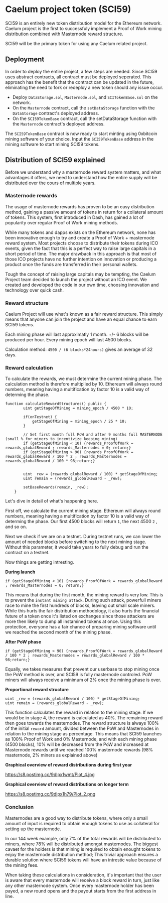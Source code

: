  # Caelum project token (SCI59)

SCI59 is an entirely new token distribution model for the Ethereum network. Caelum project is the first to successfuly implement a Proof of Work mining distribution combined with Masternode reward structure.

SCI59 will be the primary token for using any Caelum related project.

## Deployment
In order to deploy the entire project, a few steps are needed. Since SCI59 uses abstract contracts, all contract must be deployed seperated. This approach has the benefit that the contract can be updated in the future, eliminating the need to fork or redeploy a new token should any issue occur.

- Deploy `DataStorage.sol`, `Masternode.sol`, and `SCITokenBase.sol` on the network.
- On the `Masternode` contract, call the `setDataStorage` function with the `DataStorage` contract's deployed address.
- On the `SCI59TokenBase` contract, call the setDataStorage function with the `Masternode` contract's deployed address.

The `SCI59TokenBase` contract is now ready to start minting using 0xbitcoin mining software of your choice.
Input the `SCI59TokenBase` address in the mining software to start mining SCI59 tokens.

## Distribution of SCI59 explained

Before we understand why a masternode reward system matters, and what advantages it offers, we need to understand how the entire supply will be distributed over the cours of multiple years.



### Masternode rewards

The usage of masternode rewards has proven to be an easy distribution method, gaining a passive amount of tokens in return for a collateral amount of tokens. This system, first introduced in Dash, has gained a lot of popularity over regular Proof of Work mining methods.

While many tokens and dapps exists on the Ethereum network, none has been innovative enough to try and create a Proof of Work + masternode reward system. Most projects choose to distribute their tokens during ICO events, given the fact that this is a perfect way to raise large capitals in a short period of time. The major drawback in this approach is that most of those ICO projects have no further intention on  innovation or producing a product once the funds are transferred in their personal wallets.

Tough the concept of raising large capitals may be tempting, the Caelum Project team decided to launch the project without an ICO event. We created and developed the code in our own time, choosing innovation and technology over quick cash.

### Reward structure

Caelum Project will use what's known as a fair reward structure. This simply means that anyone can join the project and have an equal chance to earn SCI59 tokens.

Each mining phase will last approximatly 1 month. +/- 6 blocks will be produced per hour. Every mining epoch will last 4500 blocks.

Calculation method: `4500 / (6 blocks*24hours)` gives an average of 32 days.

### Reward calculation

To calculate the rewards, we must determine the current mining phase. The calculation method is therefore multiplied by 10.
Ethereum will always round numbers, meaning having a multification by factor 10 is a valid way of determing the phase.

    function calculateRewardStructures() public {
            uint getStageOfMining = mining_epoch / 4500 * 10;

            if(onTestnet) {
                getStageOfMining = mining_epoch / 25 * 10;
            }

            // Set first month full PoW and after 9 months full MASTERNODE (small % for miners to incentivize keeping mining)
            if (getStageOfMining < 10) {rewards_ProofOfWork = rewards_globalReward ; rewards_Masternodes = 0; return;}
            if (getStageOfMining > 90) {rewards_ProofOfWork = rewards_globalReward / 100 * 2 ; rewards_Masternodes = rewards_globalReward / 100 * 98;return;}


            uint _rew = (rewards_globalReward / 100) * getStageOfMining;
            uint remain = (rewards_globalReward - _rew);

            setBaseRewards(remain, _rew);
        }

Let's dive in detail of what's happening here.

First off, we calculate the current mining stage.  Ethereum will always round numbers, meaning having a multification by factor 10 is a valid way of determing the phase. Our first 4500 blocks will return `1`, the next 4500 `2` , and so on.

Next we check if we are on a testnet. During testnet runs, we can lower the amount of needed blocks before switching to the next mining stage. Without this parameter, it would take years to fully debug and run the contract on a testnet.

Now things are getting intresting.

**During launch**

`if (getStageOfMining < 10) {rewards_ProofOfWork = rewards_globalReward ; rewards_Masternodes = 0; return;}`

This means that during the first month, the mining reward is very low. This is to prevent the `instant mining attack`. During such attack, powerfull miners race to mine the first hundreds of blocks, leaving out small scale miners. While this hurts the fair distribution methodology, it also hurts the financial future of a token once it's listed on exchanges since those attackers are more then likely to dump all instamined tokens at once. Using this protection, everyone has a fair chance of preparing mining software until we reached the second month of the mining phase.

**After PoW phase**

`if (getStageOfMining > 90) {rewards_ProofOfWork = rewards_globalReward / 100 * 2 ; rewards_Masternodes = rewards_globalReward / 100 * 98;return;}`

Equally, we takes measures that prevent our userbase to stop mining once the PoW method is over, and SCI59 is fully masternode controled. PoW miners will always receive a minimum of 2% once the mining phase is over.

**Proportional reward structure**

    uint _rew = (rewards_globalReward / 100) * getStageOfMining;
    uint remain = (rewards_globalReward - _rew);

This function calculates the reward in relation to the mining stage. If we would be in stage 4, the reward is calculated as 40%.
The remaining reward then goes towards the masternodes. The reward structure is always 100% of the initial `reward` amount, divided between the PoW and Masternodes in relation to the mining stage as percentage. This means that SCI59 launches as 100% Proof of Work and 0% Masternode, and with each mining phase (4500 blocks), 10% will be decreased from the PoW and increased at Masternode rewards until we reached 100% masternode rewards (98% masternode, 2% miners as explained above)

**Graphical overview of reward distributions during first year**

https://s8.postimg.cc/9dlpx1wmt/Plot_4.jpg


**Graphical overview of reward distributions on longer term**

https://s8.postimg.cc/9dlpx1h79/Plot_2.png

### Conclusion

Masternodes are a good way to distribute tokens, where only a small amount of input is required to obtain enough tokens to use as collateral for setting up the masternode. 

In our 144 week example, only 7% of the total rewards will be distributed to miners, where 78% will be distributed amongst masternodes. The biggest cavaet for the holders is that mining is required to obtain enought tokens to enjoy the masternode distribution method; This trivial approach ensures a durable solution where SCI59 tokens will have an intrestic value because of the mining fees.

When taking these calculations in consideration, it's important that the user is aware that every masternode will receive a block reward in turn, just like any other masternode system. Once every masternode holder has been payed, a new round opens and the payout starts from the first address in line.
